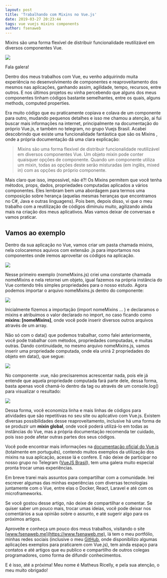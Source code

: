 ```yaml
---
layout: post
title: 'Trabalhando com Mixins no Vue.js'
date: 2019-03-27 20:23:44 
tags: vue vuejs mixins components
author: fsenaweb
---
```


Mixins são uma forma flexível de distribuir funcionalidade reutilizável em diversos componentes Vue.

![](https://cdn-images-1.medium.com/max/800/1*mGLyzR9e51d_DEYWyQ1Hog.jpeg)

Fala galera! 

Dentro dos meus trabalhos com Vue, eu venho adquirindo muita experiência no desenvolvimento de componentes e reaproveitamento dos mesmos nas aplicações, ganhando assim, agilidade, tempo, recursos, entre outros. E nos últimos projetos eu vinha percebendo que alguns dos meus componentes tinham códigos bastante semelhantes, entre os quais, alguns methods, computed properties.

Era muito código que eu praticamente copiava e colava de um componente para outro, mudando pequenos detalhes e isso me chamou a atenção, ai fui buscar mais informações na internet, principalmente na documentação do próprio Vue.js, e também no telegram, no grupo Vuejs Brasil. Acabei descobrindo que existe uma funcionalidade fantástica que são os Mixins , onde a própria documentação dá uma clara explicação:

> Mixins são uma forma flexível de distribuir funcionalidade reutilizável em diversos componentes Vue. Um objeto mixin pode conter quaisquer opções de componente. Quando um componente utiliza um mixin, todas as opções deste serão misturadas (em inglês, mixed in) com as opções do próprio componente.

Mais claro que isso, impossível, não é?! Os Mixins permitem que você tenha métodos, props, dados, propriedades computadas aplicados a vários componentes. Eles lembram bem uma abordagem para termos uma composição sobre herança (aquelas mesmas heranças que encontramos no C#, Java e outras linguagens). Pois bem, depois disso, vi que o meu trabalho com a reutilização de códigos diminuiu muito, agilizando ainda mais na criação dos meus aplicativos. Mas vamos deixar de conversas e vamos praticar.

## Vamos ao exemplo
Dentro da sua aplicação no Vue, vamos criar um pasta chamada mixins, nela colocaremos aquivos com extensão .js para importamos nos componentes onde iremos aproveitar os códigos na aplicação.

![](https://cdn-images-1.medium.com/max/800/1*1dJ50HokwxdxG_2FEwVvkw.png)

Nesse primeiro exemplo (nomeMixins.js) criei uma constante chamada nomeMixins e nela retornei um objeto, igual fazemos na própria instância do Vue contendo três simples propriedades para o nosso estudo. Agora podemos importar o arquivo nomeMixins.js dentro do componente:

![](https://cdn-images-1.medium.com/max/800/1*4Qt1hLC-h7mTOY8OYBCiaQ.png)

Inicialmente fizemos a importação (import nomeMixins … ) e declaramos o mixins e atribuimos o valor declarado no import, no caso ficando como **mixins: [nomeMixins]**, onde você pode inserir diversos outros arquivos através de um array.

Não só com o data() que podemos trabalhar, como falei anteriormente, você pode trabalhar com métodos, propriedades computadas, e muitas outras. Dando continuidade, no mesmo arquivo nomeMixins.js, vamos inserir uma propriedade computada, onde ela unirá 2 propriedades do objeto em data(), que segue:

![](https://cdn-images-1.medium.com/max/800/1*HqXi0aVSXreueCTQx2k-mA.png)

No componente .vue, não precisaremos acrescentar nada, pois ele já entende que aquela propriedade computada fará parte dele, dessa forma, basta apenas você chamá-lo dentro da tag <template></template> ou através de um console.log() para visualizar o resultado:

![](https://cdn-images-1.medium.com/max/800/1*ZOvufRYZ62MKSJF07aEPtA.png)

Dessa forma, você economiza linha e mais linhas de códigos para atividades que são repetitivas no seu site ou aplicativo com Vue.js. Existem diversas possibilidades desse reaproveitamento, inclusive há uma forma de se produzir um **mixin global**, onde você poderá utilizá-lo em todas as instâncias do Vue, mas a própria documentação recomenda ter cuidado, pois isso pode afetar outras partes dos seus códigos.

Você pode encontrar mais informações na [documentação oficial do Vue.js](https://br.vuejs.org/v2/guide/mixins.html) (totalmente em português), contendo muitos exemplos da utilização dos mixins na sua aplicação, acesse lá e confere. E não deixe de participar no nosso grupo no Telegram ([VueJS Brasil](https://t.me/vuejsbrasil)), tem uma galera muito especial pronta trocar umas experiências.

Em breve trarei mais assuntos para compartilhar com a comunidade. Irei escrever algumas das minhas experiências com diversas tecnologias juntamente com o Vue, entre elas o Docker, React, Laravel e até com os microframeworks.

Se você gostou desse artigo, não deixe de compartilhar e comentar. Se quiser saber um pouco mais, trocar umas ideias, você pode deixar nos comentários a sua opinião sobre o assunto, e até sugerir algo para os próximos artigos.

Aproveite e conheça um pouco dos meus trabalhos, visitando o site [www.fsenaweb.me](https://www.fsenaweb.me), lá tem o meu portfólio, minhas redes sociais (inclusive o meu [GitHub](https://github.com/fsenaweb/), onde disponibilizo algumas aplicações exemplos para praticarem com Vue.js), tem ainda espaço para contatos e até artigos que eu publico e compartilho de outros colegas programadores, como forma de difundir conhecimentos.

E é isso, até a próxima! Meu nome é Matheus Ricelly, e pela sua atenção, o meu muito obrigado!

